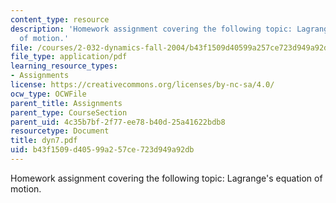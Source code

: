 ```yaml
---
content_type: resource
description: 'Homework assignment covering the following topic: Lagrange''s equation
  of motion.'
file: /courses/2-032-dynamics-fall-2004/b43f1509d40599a257ce723d949a92db_dyn7.pdf
file_type: application/pdf
learning_resource_types:
- Assignments
license: https://creativecommons.org/licenses/by-nc-sa/4.0/
ocw_type: OCWFile
parent_title: Assignments
parent_type: CourseSection
parent_uid: 4c35b7bf-2f77-ee78-b40d-25a41622bdb8
resourcetype: Document
title: dyn7.pdf
uid: b43f1509-d405-99a2-57ce-723d949a92db
---
```

Homework assignment covering the following topic: Lagrange's equation of motion.